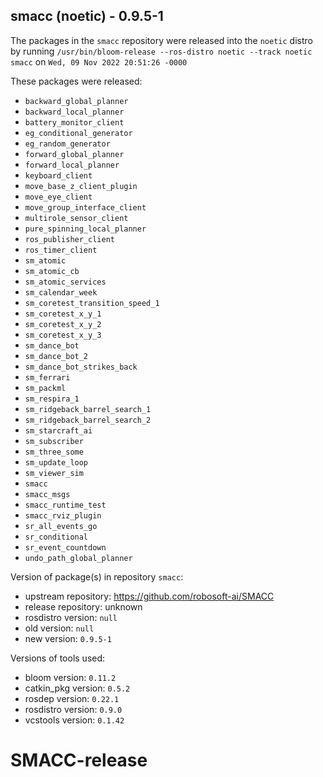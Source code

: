 ## smacc (noetic) - 0.9.5-1

The packages in the `smacc` repository were released into the `noetic` distro by running `/usr/bin/bloom-release --ros-distro noetic --track noetic smacc` on `Wed, 09 Nov 2022 20:51:26 -0000`

These packages were released:
- `backward_global_planner`
- `backward_local_planner`
- `battery_monitor_client`
- `eg_conditional_generator`
- `eg_random_generator`
- `forward_global_planner`
- `forward_local_planner`
- `keyboard_client`
- `move_base_z_client_plugin`
- `move_eye_client`
- `move_group_interface_client`
- `multirole_sensor_client`
- `pure_spinning_local_planner`
- `ros_publisher_client`
- `ros_timer_client`
- `sm_atomic`
- `sm_atomic_cb`
- `sm_atomic_services`
- `sm_calendar_week`
- `sm_coretest_transition_speed_1`
- `sm_coretest_x_y_1`
- `sm_coretest_x_y_2`
- `sm_coretest_x_y_3`
- `sm_dance_bot`
- `sm_dance_bot_2`
- `sm_dance_bot_strikes_back`
- `sm_ferrari`
- `sm_packml`
- `sm_respira_1`
- `sm_ridgeback_barrel_search_1`
- `sm_ridgeback_barrel_search_2`
- `sm_starcraft_ai`
- `sm_subscriber`
- `sm_three_some`
- `sm_update_loop`
- `sm_viewer_sim`
- `smacc`
- `smacc_msgs`
- `smacc_runtime_test`
- `smacc_rviz_plugin`
- `sr_all_events_go`
- `sr_conditional`
- `sr_event_countdown`
- `undo_path_global_planner`

Version of package(s) in repository `smacc`:

- upstream repository: https://github.com/robosoft-ai/SMACC
- release repository: unknown
- rosdistro version: `null`
- old version: `null`
- new version: `0.9.5-1`

Versions of tools used:

- bloom version: `0.11.2`
- catkin_pkg version: `0.5.2`
- rosdep version: `0.22.1`
- rosdistro version: `0.9.0`
- vcstools version: `0.1.42`


# SMACC-release